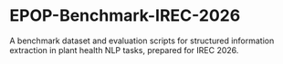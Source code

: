 # EPOP-Benchmark-IREC-2026
A benchmark dataset and evaluation scripts for structured information extraction in plant health NLP tasks, prepared for IREC 2026.

